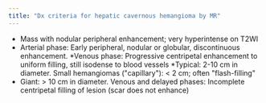 ```yaml
---
title: "Dx criteria for hepatic cavernous hemangioma by MR"
---
```

* Mass with nodular peripheral enhancement; very hyperintense on T2WI
* Arterial phase: Early peripheral, nodular or globular, discontinuous enhancement.
*Venous phase: Progressive centripetal enhancement to uniform filling, still isodense to blood vessels
*Typical: 2-10 cm in diameter. Small hemangiomas (&quot;capillary&quot;): &lt; 2 cm; often &quot;flash-filling&quot;
* Giant: &gt; 10 cm in diameter. Venous and delayed phases: Incomplete centripetal filling of lesion (scar does not enhance)

